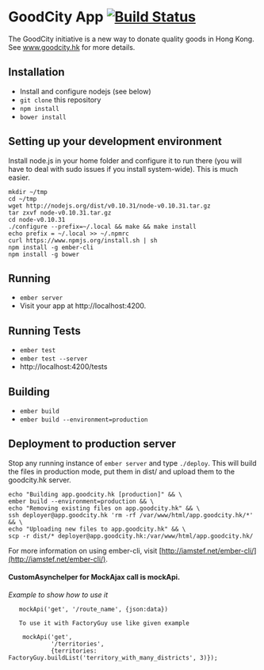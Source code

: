 # GoodCity App [![Build Status](https://travis-ci.org/crossroads/app.goodcity.svg?branch=master)](https://travis-ci.org/crossroads/app.goodcity)

The GoodCity initiative is a new way to donate quality goods in Hong Kong. See www.goodcity.hk for more details.

## Installation

* Install and configure nodejs (see below)
* `git clone` this repository
* `npm install`
* `bower install`

## Setting up your development environment

Install node.js in your home folder and configure it to run there (you will have to deal with sudo issues if you install system-wide). This is much easier.

```shell
mkdir ~/tmp
cd ~/tmp
wget http://nodejs.org/dist/v0.10.31/node-v0.10.31.tar.gz
tar zxvf node-v0.10.31.tar.gz
cd node-v0.10.31
./configure --prefix=~/.local && make && make install
echo prefix = ~/.local >> ~/.npmrc
curl https://www.npmjs.org/install.sh | sh
npm install -g ember-cli
npm install -g bower
```

## Running

* `ember server`
* Visit your app at http://localhost:4200.

## Running Tests

* `ember test`
* `ember test --server`
* http://localhost:4200/tests

## Building

* `ember build`
* `ember build --environment=production`

## Deployment to production server

Stop any running instance of `ember server` and type `./deploy`. This will build the files in production mode, put them in dist/ and upload them to the goodcity.hk server.

```shell
echo "Building app.goodcity.hk [production]" && \
ember build --environment=production && \
echo "Removing existing files on app.goodcity.hk" && \
ssh deployer@app.goodcity.hk 'rm -rf /var/www/html/app.goodcity.hk/*' && \
echo "Uploading new files to app.goodcity.hk" && \
scp -r dist/* deployer@app.goodcity.hk:/var/www/html/app.goodcity.hk/
```

For more information on using ember-cli, visit [http://iamstef.net/ember-cli/](http://iamstef.net/ember-cli/).

#### CustomAsynchelper for MockAjax call is mockApi.

*Example to show how to use it*

```
   mockApi('get', '/route_name', {json:data})

   To use it with FactoryGuy use like given example

    mockApi('get',
            '/territories',
            {territories: FactoryGuy.buildList('territory_with_many_districts', 3)});
```
